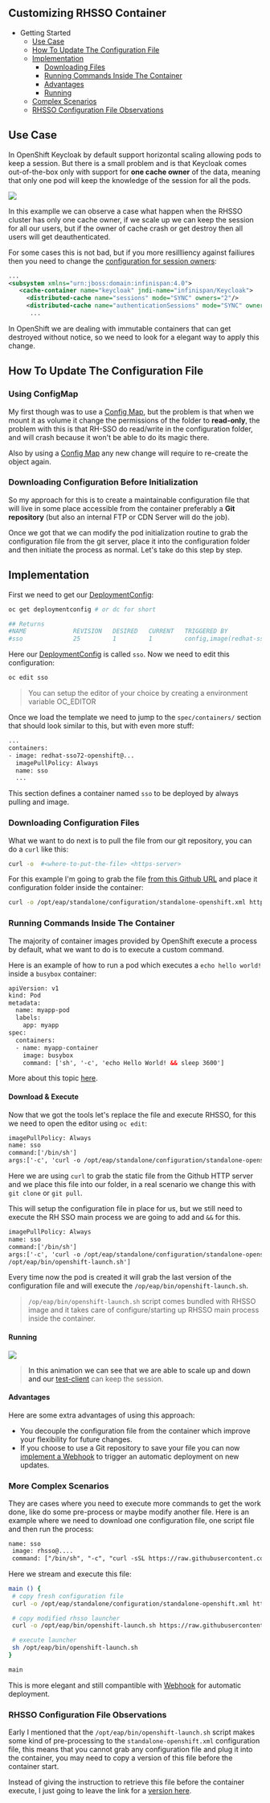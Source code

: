 ## Customizing RHSSO Container

   * Getting Started
     - [Use Case](#use_case)
     - [How To Update The Configuration File](#update)
     - [Implementation](#impl)
        - [Downloading Files](#down)
        - [Running Commands Inside The Container](#container)
        - [Advantages](#adv)
        - [Running](#run)
     - [Complex Scenarios](#complex)
     - [RHSSO Configuration File Observations](#observe)

<a name="use_case"/>

## Use Case

In OpenShift Keycloak by default support horizontal scaling allowing pods to keep a session. But there is a small problem and is that Keycloak comes out-of-the-box only with support for **one cache owner** of the data, meaning that only one pod will keep the knowledge of the session for all the pods.

![](https://github.com/cesarvr/keycloak-examples/blob/master/docs/unsync-counting-down.gif?raw=true)

In this examplle we can observe a case what happen when the RHSSO cluster has only one cache owner, if we scale up we can keep the session for all our users, but if the owner of cache crash or get destroy then all users will get deauthenticated.

For some cases this is not bad, but if you more resillliency against failiures then you need to change the [configuration for session owners](https://www.keycloak.org/docs/2.5/server_installation/topics/cache/replication.html):

```xml
...
<subsystem xmlns="urn:jboss:domain:infinispan:4.0">
   <cache-container name="keycloak" jndi-name="infinispan/Keycloak">
     <distributed-cache name="sessions" mode="SYNC" owners="2"/>
     <distributed-cache name="authenticationSessions" mode="SYNC" owners="2"/>
      ...
```

In OpenShift we are dealing with immutable containers that can get destroyed without notice, so we need to look for a elegant way to apply this change.

<a name="update"/>



## How To Update The Configuration File

### Using ConfigMap

My first though was to use a [Config Map](https://kubernetes.io/docs/tasks/configure-pod-container/configure-pod-configmap/), but the problem is that when we mount it as volume it change the permissions of the folder to **read-only**, the problem with this is that RH-SSO do read/write in the configuration folder, and will crash because it won't be able to do its magic there.

Also by using a [Config Map](https://kubernetes.io/docs/tasks/configure-pod-container/configure-pod-configmap/) any new change will require to re-create the object again.

### Downloading Configuration Before Initialization

So my approach for this is to create a maintainable configuration file that will live in some place accessible from the container preferably a **Git repository** (but also an internal FTP or CDN Server will do the job).

Once we got that we can modify the pod initialization routine to grab the configuration file from the git server, place it into the configuration folder and then initiate the process as normal. Let's take do this step by step.



<a name="impl"/>

## Implementation


First we need to get our [DeploymentConfig](https://docs.openshift.com/enterprise/3.0/dev_guide/deployments.html):

```sh
oc get deploymentconfig # or dc for short

## Returns
#NAME             REVISION   DESIRED   CURRENT   TRIGGERED BY
#sso              25         1         1         config,image(redhat-sso72-openshift:1.2)
```

Here our [DeploymentConfig](https://docs.openshift.com/enterprise/3.0/dev_guide/deployments.html) is called ``sso``. Now we need to edit this configuration:

```sh
oc edit sso
```

> You can setup the editor of your choice by creating a environment variable OC_EDITOR


Once we load the template we need to jump to the ``spec/containers/`` section that should look similar to this, but with even more stuff:

```xml
...
containers:
- image: redhat-sso72-openshift@...
  imagePullPolicy: Always
  name: sso
  ...
```

This section defines a container named ``sso`` to be deployed by always pulling and image.



<a name="down"/>

### Downloading Configuration Files

What we want to do next is to pull the file from our git repository, you can do a ``curl`` like this:

```sh
curl -o  #<where-to-put-the-file> <https-server>
```

For this example I'm going to grab the file [from this Github URL](https://raw.githubusercontent.com/cesarvr/keycloak-examples/master/modifying-keycloak-cfg/standalone-openshift.xml) and place it configuration folder inside the container:


```sh
curl -o /opt/eap/standalone/configuration/standalone-openshift.xml https://raw.githubusercontent.com/cesarvr/keycloak-examples/master/modifying-keycloak-cfg/standalone-openshift.xml
```

<a name="container"/>

### Running Commands Inside The Container

The majority of container images provided by OpenShift execute a process by default, what we want to do is to execute a custom command.

Here is an example of how to run a pod which executes a ``echo hello world!`` inside a ``busybox`` container:

```xml
apiVersion: v1
kind: Pod
metadata:
  name: myapp-pod
  labels:
    app: myapp
spec:
  containers:
  - name: myapp-container
    image: busybox
    command: ['sh', '-c', 'echo Hello World! && sleep 3600']
```

More about this topic [here](https://kubernetes.io/docs/concepts/workloads/pods/pod-overview/).

#### Download & Execute

Now that we got the tools let's replace the file and execute RHSSO, for this we need to open the editor using ``oc edit``:

 ```xml
 imagePullPolicy: Always
 name: sso
 command:['/bin/sh']
 args:['-c', 'curl -o /opt/eap/standalone/configuration/standalone-openshift.xml https://raw.githubusercontent.com/cesarvr/keycloak-examples/master/modifying-keycloak-cfg/src/standalone-openshift.xml']
 ```

Here we are using ``curl`` to grab the static file from the Github HTTP server and we place this file into our folder, in a real scenario we change this with ``git clone`` or ``git pull``.

This will setup the configuration file in place for us, but we still need to execute the RH SSO main process we are going to add and ``&&`` for this.


```xml
imagePullPolicy: Always
name: sso
command:['/bin/sh']
args:['-c', 'curl -o /opt/eap/standalone/configuration/standalone-openshift.xml https://raw.githubusercontent.com/cesarvr/keycloak-examples/master/modifying-keycloak-cfg/src/standalone-openshift.xml &&
/opt/eap/bin/openshift-launch.sh']
```

Every time now the pod is created it will grab the last version of the configuration file and will execute the ``/op/eap/bin/openshift-launch.sh``.


> ``/op/eap/bin/openshift-launch.sh`` script comes bundled with RHSSO image and it takes care of configure/starting up RHSSO main process inside the container.


<a name="run"/>

#### Running

![](https://github.com/cesarvr/keycloak-examples/blob/master/modifying-keycloak-cfg/docs/modifying.gif?raw=true)


> In this animation we can see that we are able to scale up and down and our [test-client]() can keep the session.


<a name="adv"/>

#### Advantages

Here are some extra advantages of using this approach:
- You decouple the configuration file from the container which improve your flexibility for future changes.
- If you choose to use a Git repository to save your file you can now [implement a Webhook](https://github.com/cesarvr/Openshift#webhook) to trigger an automatic deployment on new updates.




<a name="complex"/>

### More Complex Scenarios

They are cases where you need to execute more commands to get the work done, like do some pre-process or maybe modify another file. Here is an example where we need to download one configuration file, one script file and then run the process: 

```xml
name: sso
 image: rhsso@....
 command: ["/bin/sh", "-c", "curl -sSL https://raw.githubusercontent.com/cesarvr/keycloak-examples/master/modifying-keycloak-cfg/src/modify-import-mode.sh | sh"]
```

Here we stream and execute this file: 

```sh
main () {
 # copy fresh configuration file
 curl -o /opt/eap/standalone/configuration/standalone-openshift.xml https://raw.githubusercontent.com/cesarvr/keycloak-examples/master/modifying-keycloak-cfg/src/standalone-openshift.xml

 # copy modified rhsso launcher
 curl -o /opt/eap/bin/openshift-launch.sh https://raw.githubusercontent.com/cesarvr/keycloak-examples/master/modifying-keycloak-cfg/src/openshift-launch.sh

 # execute launcher
 sh /opt/eap/bin/openshift-launch.sh
}

main 
```

This is more elegant and still compantible with [Webhook](https://github.com/cesarvr/Openshift#webhook) for automatic deployment. 


<a name="observe"/>

### RHSSO Configuration File Observations

Early I mentioned that the ``/opt/eap/bin/openshift-launch.sh`` script makes some kind of pre-processing to the ``standalone-openshift.xml`` configuration file, this means that you cannot grab any configuration file and plug it into the container, you may need to copy a version of this file before the container start.

Instead of giving the instruction to retrieve this file before the container execute, I just going to leave the link for a [version here](https://github.com/cesarvr/keycloak-examples/blob/master/modifying-keycloak-cfg/src/standalone-openshift.xml).
